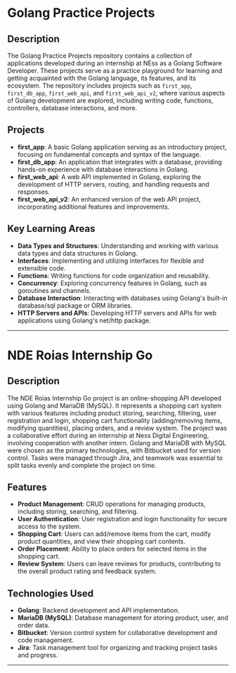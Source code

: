 # Golang Practice Projects

## Description

The Golang Practice Projects repository contains a collection of applications developed during an internship at NEss as a Golang Software Developer. These projects serve as a practice playground for learning and getting acquainted with the Golang language, its features, and its ecosystem. The repository includes projects such as `first_app`, `first_db_app`, `first_web_api`, and `first_web_api_v2`, where various aspects of Golang development are explored, including writing code, functions, controllers, database interactions, and more.

## Projects

- **first_app**: A basic Golang application serving as an introductory project, focusing on fundamental concepts and syntax of the language.
- **first_db_app**: An application that integrates with a database, providing hands-on experience with database interactions in Golang.
- **first_web_api**: A web API implemented in Golang, exploring the development of HTTP servers, routing, and handling requests and responses.
- **first_web_api_v2**: An enhanced version of the web API project, incorporating additional features and improvements.

## Key Learning Areas

- **Data Types and Structures**: Understanding and working with various data types and data structures in Golang.
- **Interfaces**: Implementing and utilizing interfaces for flexible and extensible code.
- **Functions**: Writing functions for code organization and reusability.
- **Concurrency**: Exploring concurrency features in Golang, such as goroutines and channels.
- **Database Interaction**: Interacting with databases using Golang's built-in database/sql package or ORM libraries.
- **HTTP Servers and APIs**: Developing HTTP servers and APIs for web applications using Golang's net/http package.

---

# NDE Roias Internship Go

## Description

The NDE Roias Internship Go project is an online-shopping API developed using Golang and MariaDB (MySQL). It represents a shopping cart system with various features including product storing, searching, filtering, user registration and login, shopping cart functionality (adding/removing items, modifying quantities), placing orders, and a review system. The project was a collaborative effort during an internship at Ness Digital Engineering, involving cooperation with another intern. Golang and MariaDB with MySQL were chosen as the primary technologies, with Bitbucket used for version control. Tasks were managed through Jira, and teamwork was essential to split tasks evenly and complete the project on time.

## Features

- **Product Management**: CRUD operations for managing products, including storing, searching, and filtering.
- **User Authentication**: User registration and login functionality for secure access to the system.
- **Shopping Cart**: Users can add/remove items from the cart, modify product quantities, and view their shopping cart contents.
- **Order Placement**: Ability to place orders for selected items in the shopping cart.
- **Review System**: Users can leave reviews for products, contributing to the overall product rating and feedback system.

## Technologies Used

- **Golang**: Backend development and API implementation.
- **MariaDB (MySQL)**: Database management for storing product, user, and order data.
- **Bitbucket**: Version control system for collaborative development and code management.
- **Jira**: Task management tool for organizing and tracking project tasks and progress.

---
